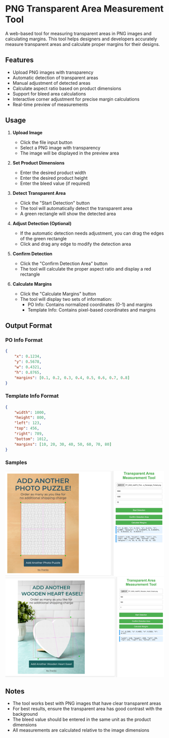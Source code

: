 # PNG Transparent Area Measurement Tool

A web-based tool for measuring transparent areas in PNG images and calculating margins. This tool helps designers and developers accurately measure transparent areas and calculate proper margins for their designs.

## Features

- Upload PNG images with transparency
- Automatic detection of transparent areas
- Manual adjustment of detected areas
- Calculate aspect ratio based on product dimensions
- Support for bleed area calculations
- Interactive corner adjustment for precise margin calculations
- Real-time preview of measurements

## Usage

1. **Upload Image**
   - Click the file input button
   - Select a PNG image with transparency
   - The image will be displayed in the preview area

2. **Set Product Dimensions**
   - Enter the desired product width
   - Enter the desired product height
   - Enter the bleed value (if required)

3. **Detect Transparent Area**
   - Click the "Start Detection" button
   - The tool will automatically detect the transparent area
   - A green rectangle will show the detected area

4. **Adjust Detection (Optional)**
   - If the automatic detection needs adjustment, you can drag the edges of the green rectangle
   - Click and drag any edge to modify the detection area

5. **Confirm Detection**
   - Click the "Confirm Detection Area" button
   - The tool will calculate the proper aspect ratio and display a red rectangle

6. **Calculate Margins**
   - Click the "Calculate Margins" button
   - The tool will display two sets of information:
     - PO Info: Contains normalized coordinates (0-1) and margins
     - Template Info: Contains pixel-based coordinates and margins

## Output Format

### PO Info Format
```json
{
    "x": 0.1234,
    "y": 0.5678,
    "w": 0.4321,
    "h": 0.8765,
    "margins": [0.1, 0.2, 0.3, 0.4, 0.5, 0.6, 0.7, 0.8]
}
```

### Template Info Format
```json
{
    "width": 1000,
    "height": 800,
    "left": 123,
    "top": 456,
    "right": 789,
    "bottom": 1012,
    "margins": [10, 20, 30, 40, 50, 60, 70, 80]
}
```

### Samples
![Sample Image](assets/sample1.jpg)
![Sample Image](assets/sample2.jpg)

## Notes

- The tool works best with PNG images that have clear transparent areas
- For best results, ensure the transparent area has good contrast with the background
- The bleed value should be entered in the same unit as the product dimensions
- All measurements are calculated relative to the image dimensions
